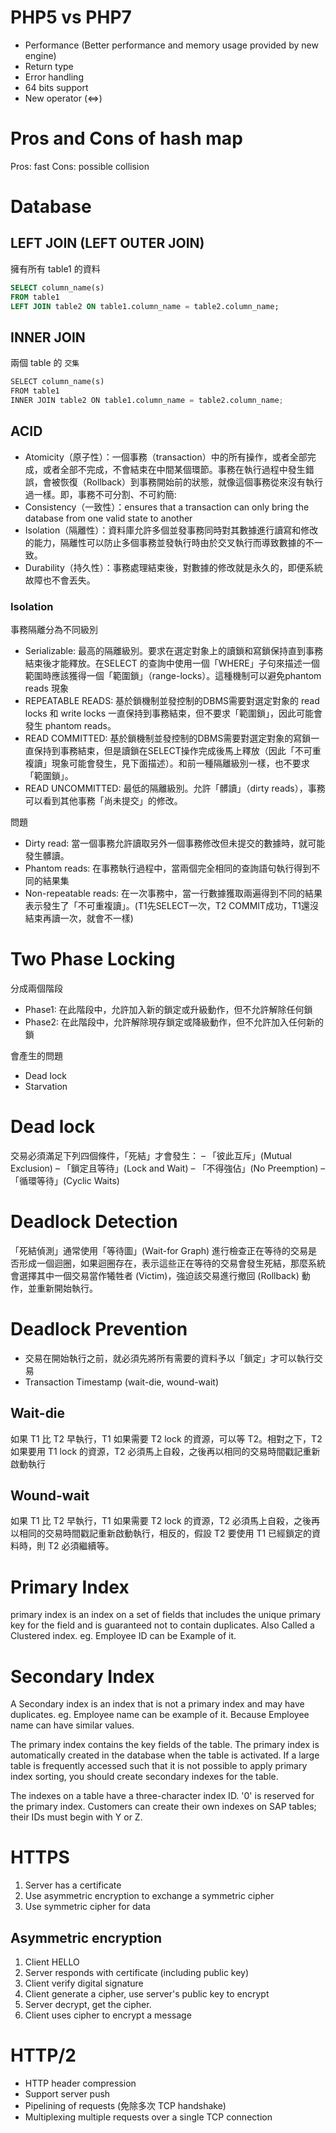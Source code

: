 # PHP5 vs PHP7
- Performance (Better performance and memory usage provided by new engine)
- Return type
- Error handling
- 64 bits support
- New operator (<=>)

# Pros and Cons of hash map
Pros: fast
Cons: possible collision

# Database
## LEFT JOIN (LEFT OUTER JOIN)
擁有所有 table1 的資料
```sql
SELECT column_name(s)
FROM table1
LEFT JOIN table2 ON table1.column_name = table2.column_name;
```

## INNER JOIN
兩個 table 的 `交集`
```py
SELECT column_name(s)
FROM table1
INNER JOIN table2 ON table1.column_name = table2.column_name;
```

## ACID
- Atomicity（原子性）：一個事務（transaction）中的所有操作，或者全部完成，或者全部不完成，不會結束在中間某個環節。事務在執行過程中發生錯誤，會被恢復（Rollback）到事務開始前的狀態，就像這個事務從來沒有執行過一樣。即，事務不可分割、不可約簡:
- Consistency（一致性）：ensures that a transaction can only bring the database from one valid state to another
- Isolation（隔離性）：資料庫允許多個並發事務同時對其數據進行讀寫和修改的能力，隔離性可以防止多個事務並發執行時由於交叉執行而導致數據的不一致。
- Durability（持久性）：事務處理結束後，對數據的修改就是永久的，即便系統故障也不會丟失。

### Isolation
事務隔離分為不同級別
- Serializable: 最高的隔離級別。要求在選定對象上的讀鎖和寫鎖保持直到事務結束後才能釋放。在SELECT 的查詢中使用一個「WHERE」子句來描述一個範圍時應該獲得一個「範圍鎖」（range-locks）。這種機制可以避免phantom reads 現象
- REPEATABLE READS: 基於鎖機制並發控制的DBMS需要對選定對象的 read locks 和 write locks 一直保持到事務結束，但不要求「範圍鎖」，因此可能會發生 phantom reads。
- READ COMMITTED: 基於鎖機制並發控制的DBMS需要對選定對象的寫鎖一直保持到事務結束，但是讀鎖在SELECT操作完成後馬上釋放（因此「不可重複讀」現象可能會發生，見下面描述）。和前一種隔離級別一樣，也不要求「範圍鎖」。
- READ UNCOMMITTED: 最低的隔離級別。允許「髒讀」（dirty reads），事務可以看到其他事務「尚未提交」的修改。

問題
- Dirty read: 當一個事務允許讀取另外一個事務修改但未提交的數據時，就可能發生髒讀。
- Phantom reads: 在事務執行過程中，當兩個完全相同的查詢語句執行得到不同的結果集
- Non-repeatable reads: 在一次事務中，當一行數據獲取兩遍得到不同的結果表示發生了「不可重複讀」。(T1先SELECT一次，T2 COMMIT成功，T1還沒結束再讀一次，就會不一樣)

# Two Phase Locking
分成兩個階段
- Phase1: 在此階段中，允許加入新的鎖定或升級動作，但不允許解除任何鎖
- Phase2: 在此階段中，允許解除現存鎖定或降級動作，但不允許加入任何新的鎖

會產生的問題
- Dead lock
- Starvation

# Dead lock
交易必須滿足下列四個條件，「死結」才會發生：
– 「彼此互斥」(Mutual Exclusion)
– 「鎖定且等待」(Lock and Wait)
– 「不得強佔」(No Preemption)
– 「循環等待」(Cyclic Waits)

# Deadlock Detection
「死結偵測」通常使用「等待圖」(Wait-for Graph) 進行檢查正在等待的交易是否形成一個迴圈，如果迴圈存在，表示這些正在等待的交易會發生死結，那麼系統會選擇其中一個交易當作犧牲者 (Victim)，強迫該交易進行撤回 (Rollback) 動作，並重新開始執行。

# Deadlock Prevention
- 交易在開始執行之前，就必須先將所有需要的資料予以「鎖定」才可以執行交易
- Transaction Timestamp (wait-die, wound-wait)

## Wait-die
如果 T1 比 T2 早執行，T1 如果需要 T2 lock 的資源，可以等 T2。相對之下，T2 如果要用 T1 lock 的資源，T2 必須馬上自殺，之後再以相同的交易時間戳記重新啟動執行

## Wound-wait
如果 T1 比 T2 早執行，T1 如果需要 T2 lock 的資源，T2 必須馬上自殺，之後再以相同的交易時間戳記重新啟動執行，相反的，假設 T2 要使用 T1 已經鎖定的資料時，則 T2 必須繼續等。

# Primary Index
 primary index is an index on a set of fields that includes the unique primary key for the field and is guaranteed not to contain duplicates. Also Called a Clustered index. eg. Employee ID can be Example of it.

# Secondary Index
A Secondary index is an index that is not a primary index and may have duplicates. eg. Employee name can be example of it. Because Employee name can have similar values.

The primary index contains the key fields of the table. The primary index is automatically created in the database when the table is activated. If a large table is frequently accessed such that it is not possible to apply primary index sorting, you should create secondary indexes for the table.

The indexes on a table have a three-character index ID. '0' is reserved for the primary index. Customers can create their own indexes on SAP tables; their IDs must begin with Y or Z.

# HTTPS
1. Server has a certificate
2. Use asymmetric encryption to exchange a symmetric cipher
3. Use symmetric cipher for data

## Asymmetric encryption
1. Client HELLO
2. Server responds with certificate (including public key)
3. Client verify digital signature
4. Client generate a cipher, use server's public key to encrypt
5. Server decrypt, get the cipher.
6. Client uses cipher to encrypt a message

# HTTP/2
- HTTP header compression
- Support server push
- Pipelining of requests (免除多次 TCP handshake)
- Multiplexing multiple requests over a single TCP connection
